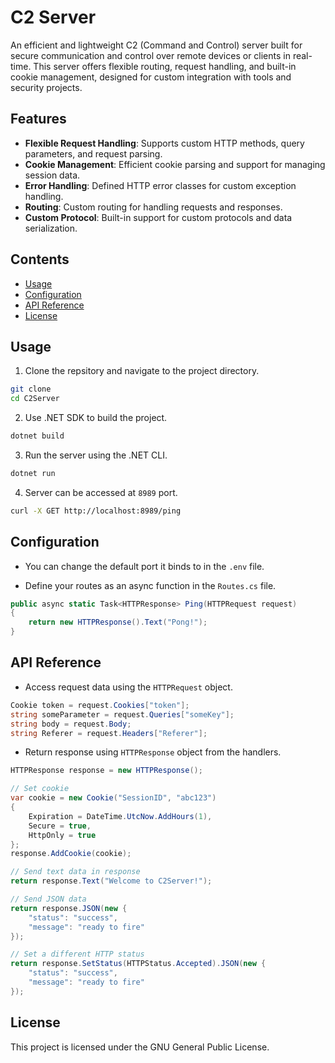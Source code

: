 # C2 Server

An efficient and lightweight C2 (Command and Control) server built for secure communication and control over remote devices or clients in real-time. This server offers flexible routing, request handling, and built-in cookie management, designed for custom integration with tools and security projects.

## Features

- **Flexible Request Handling**: Supports custom HTTP methods, query parameters, and request parsing.
- **Cookie Management**: Efficient cookie parsing and support for managing session data.
- **Error Handling**: Defined HTTP error classes for custom exception handling.
- **Routing**: Custom routing for handling requests and responses.
- **Custom Protocol**: Built-in support for custom protocols and data serialization.

## Contents
- [Usage](#usage)
- [Configuration](#configuration)
- [API Reference](#api-reference)
- [License](#license)

## Usage

1. Clone the repsitory and navigate to the project directory.

```bash
git clone
cd C2Server
```

2. Use .NET SDK to build the project.

```bash
dotnet build
```

3. Run the server using the .NET CLI.

```bash
dotnet run
```

4. Server can be accessed at `8989` port.

```bash
curl -X GET http://localhost:8989/ping
```


## Configuration
- You can change the default port it binds to in the `.env` file.

- Define your routes as an async function in the `Routes.cs` file. 

```csharp
public async static Task<HTTPResponse> Ping(HTTPRequest request)
{
    return new HTTPResponse().Text("Pong!");
}
```

## API Reference

- Access request data using the `HTTPRequest` object.

```csharp
Cookie token = request.Cookies["token"];
string someParameter = request.Queries["someKey"];
string body = request.Body;
string Referer = request.Headers["Referer"];
```

- Return response using `HTTPResponse` object from the handlers.

```csharp
HTTPResponse response = new HTTPResponse();

// Set cookie
var cookie = new Cookie("SessionID", "abc123")
{
    Expiration = DateTime.UtcNow.AddHours(1),
    Secure = true,
    HttpOnly = true
};
response.AddCookie(cookie);

// Send text data in response
return response.Text("Welcome to C2Server!");

// Send JSON data
return response.JSON(new {
    "status": "success",
    "message": "ready to fire"
});

// Set a different HTTP status
return response.SetStatus(HTTPStatus.Accepted).JSON(new {
    "status": "success",
    "message": "ready to fire"
});
```

## License
This project is licensed under the GNU General Public License.